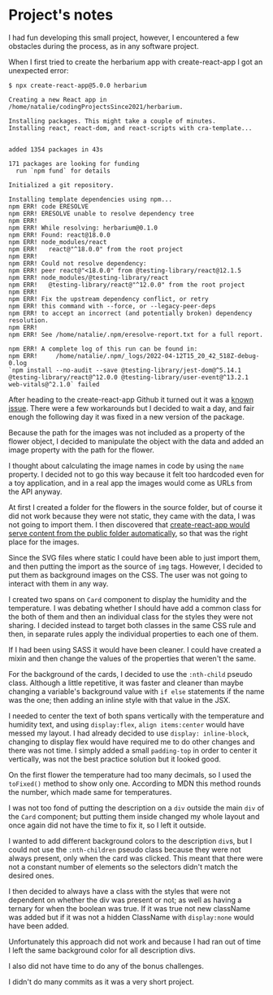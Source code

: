 # Project's notes

I had fun developing this small project, however, I encountered a few obstacles during the process, as in any software project.

When I first tried to create the herbarium app with create-react-app I got an unexpected error:

```
$ npx create-react-app@5.0.0 herbarium

Creating a new React app in /home/natalie/codingProjectsSince2021/herbarium.

Installing packages. This might take a couple of minutes.
Installing react, react-dom, and react-scripts with cra-template...


added 1354 packages in 43s

171 packages are looking for funding
  run `npm fund` for details

Initialized a git repository.

Installing template dependencies using npm...
npm ERR! code ERESOLVE
npm ERR! ERESOLVE unable to resolve dependency tree
npm ERR! 
npm ERR! While resolving: herbarium@0.1.0
npm ERR! Found: react@18.0.0
npm ERR! node_modules/react
npm ERR!   react@"^18.0.0" from the root project
npm ERR! 
npm ERR! Could not resolve dependency:
npm ERR! peer react@"<18.0.0" from @testing-library/react@12.1.5
npm ERR! node_modules/@testing-library/react
npm ERR!   @testing-library/react@"^12.0.0" from the root project
npm ERR! 
npm ERR! Fix the upstream dependency conflict, or retry
npm ERR! this command with --force, or --legacy-peer-deps
npm ERR! to accept an incorrect (and potentially broken) dependency resolution.
npm ERR! 
npm ERR! See /home/natalie/.npm/eresolve-report.txt for a full report.

npm ERR! A complete log of this run can be found in:
npm ERR!     /home/natalie/.npm/_logs/2022-04-12T15_20_42_518Z-debug-0.log
`npm install --no-audit --save @testing-library/jest-dom@^5.14.1 @testing-library/react@^12.0.0 @testing-library/user-event@^13.2.1 web-vitals@^2.1.0` failed

```
 
After heading to the create-react-app Github it turned out it was a [known issue](https://github.com/facebook/create-react-app/issues/12278). There were a few workarounds but I decided to wait a day, and fair enough the following day it was fixed in a new version of the package.

Because the path for the images was not included as a property of the flower object, I decided to manipulate the object with the data and added an image property with the path for the flower. 

I thought about calculating the image names in code by using the `name` property. I decided not to go this way because it felt too hardcoded even for a toy application, and in a real app the images would come as URLs from the API anyway.

At first I created a folder for the flowers in the source folder, but of course it did not work because they were not static, they came with the data, I was not going to import them. I then discovered that [create-react-app would serve content from the public folder automatically](https://create-react-app.dev/docs/using-the-public-folder#adding-assets-outside-of-the-module-system), so that was the right place for the images.

Since the SVG files where static I could have been able to just import them, and then putting the import as the source of `img` tags. However, I decided to put them as background images on the CSS. The user was not going to interact with them in any way.

I created two spans on `Card` component to display the humidity and the temperature. I was debating whether I should have add a common class for the both of them and then an individual class for the styles they were not sharing. I decided instead to target both classes in the same CSS rule and then, in separate rules apply the individual properties to each one of them.

If I had been using SASS it would have been cleaner. I could have created a mixin and then change the values of the properties that weren't the same.

For the background of the cards, I decided to use the `:nth-child` pseudo class. Although a little repetitive, it was faster and cleaner than maybe changing a variable's background value with `if else` statements if the name was the one; then adding an inline style with that value in the JSX.

I needed to center the text of both spans vertically with the temperature and humidity text, and using `display:flex`, `align items:center` would have messed my layout. I had already decided to use `display: inline-block`, changing to display flex would have required me to do other changes and there was not time. I simply added a small `padding-top` in order to center it vertically, was not the best practice solution but it looked good. 

On the first flower the temperature had too many decimals, so I used the `toFixed()` method to show only one. According to MDN this method rounds the number, which made same for temperatures.

I was not too fond of putting the description on a `div` outside the main `div` of the `Card` component; but putting them inside changed my whole layout and once again did not have the time to fix it, so I left it outside.

I wanted to add different background colors to the description `div`s, but I could not use the `:nth-children` pseudo class because they were not always present, only when the card was clicked. This meant that there were not a constant number of elements so the selectors didn't match the desired ones. 

I then decided to always have a class with the styles that were not dependent on whether the div was present or not; as well as having a ternary for when the boolean was true. If it was true not new className was added but if it was not a hidden ClassName with `display:none` would have been added.

Unfortunately this approach did not work and because I had ran out of time I left the same background color for all description divs.

I also did not have time to do any of the bonus challenges.

I didn't do many commits as it was a very short project.
